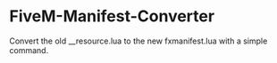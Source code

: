 # FiveM-Manifest-Converter
Convert the old __resource.lua to the new fxmanifest.lua with a simple command.
